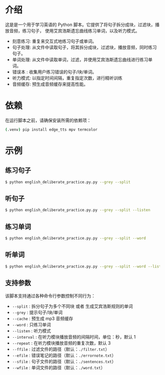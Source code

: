 # 介绍

这是是一个用于学习英语的 Python 脚本。它提供了将句子拆分成块，过滤块，播放音频，练习句子，
使用艾宾浩斯遗忘曲线练习单词，以及听力模式。

- 刻意练习: 重复来交互式地练习句子或单词。
- 句子处理: 从文件中读取句子，将其拆分成块，过滤块，播放音频，同时练习句子。
- 单词处理: 从文件中读取单词，过滤，并使用艾宾浩斯遗忘曲线进行练习单词。
- 错误本  : 收集用户练习错误的句子/块/单词。
- 听力模式: 以指定时间间隔，重复指定次数，进行精听训练
- 音频缓存: 预生成音频缓存来提高性能。

# 依赖

在运行脚本之前，请确保安装所需的依赖项：

```bash
(.venv) pip install edge_tts mpv termcolor
```

# 示例

## 练习句子

```bash
$ python english_deliberate_practice.py.py --grey --split
```

## 听句子

```bash
$ python english_deliberate_practice.py.py --grey --split --listen
```

## 练习单词

```bash
$ python english_deliberate_practice.py.py --grey --split --word
```

## 听单词

```bash
$ python english_deliberate_practice.py.py --grey --split --word --listen
```

## 支持参数

该脚本支持通过各种命令行参数控制不同行为：

- `--split`     : 拆分句子为多个不同块 或者 生成艾宾浩斯规则的单词
- `--grey`      : 提示句子/块/单词
- `--cache`     : 预生成 mp3 音频缓存
- `--word`      : 只练习单词
- `--listen`    : 听力模式
- `--interval`  : 在听力模块播放音频的间隔时间，单位：秒，默认 1
- `--repeat`    : 在听力模块播放音频的重复次数，默认 3
- `--ffile`     : 过滤文件的路径（默认：`./filter.txt`）
- `--efile`     : 错误笔记的路径（默认：`./errornote.txt`）
- `--sfile`     : 句子文件的路径（默认：`./sentences.txt`）
- `--wfile`     : 单词文件的路径（默认：`./word.txt`）
